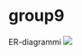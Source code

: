 # group9

ER-diagrammi
<img src="C:\Users\jusu9\OneDrive\Työpöytä\Stuff\Koulujutut\BankSimul/er_kaavio.png">